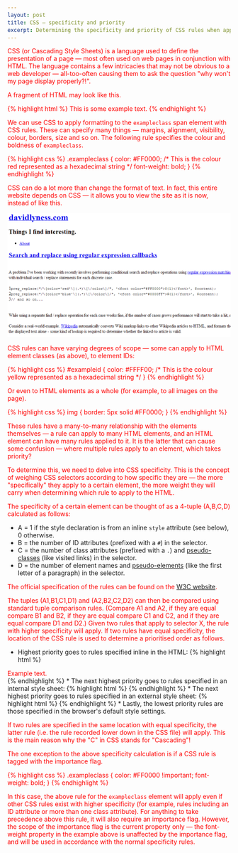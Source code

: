 ```yaml
---
layout: post
title: CSS — specificity and priority
excerpt: Determining the specificity and priority of CSS rules when applied to HTML.
---
```


CSS (or Cascading Style Sheets) is a language used to define the presentation of a page — most often used on web pages in conjunction with HTML. The language contains a few intricacies that may not be obvious to a web developer — all-too-often causing them to ask the question "why won't my page display properly?!".

A fragment of HTML may look like this.

{% highlight html %}
<span class="exampleclass">This is some example text.</span>
{% endhighlight %}

We can use CSS to apply formatting to the `exampleclass` span element with CSS rules. These can specify many things — margins, alignment, visibility, colour, borders, size and so on. The following rule specifies the colour and boldness of `exampleclass`.

{% highlight css %}
.exampleclass {
  color: #FF0000; /* This is the colour red represented as a hexadecimal string */
  font-weight: bold;
}
{% endhighlight %}

CSS can do a lot more than change the format of text. In fact, this entire website depends on CSS — it allows you to view the site as it is now, instead of like this.

![No CSS](assets/images/no-css.png)

CSS rules can have varying degrees of scope — some can apply to HTML element classes (as above), to element IDs:

{% highlight css %}
#exampleid {
  color: #FFFF00; /* This is the colour yellow represented as a hexadecimal string */
}
{% endhighlight %}

Or even to HTML elements as a whole (for example, to all images on the page).

{% highlight css %}
img {
  border: 5px solid #FF0000;
}
{% endhighlight %}

These rules have a many-to-many relationship with the elements themselves — a rule can apply to many HTML elements, and an HTML element can have many rules applied to it. It is the latter that can cause some confusion — where multiple rules apply to an element, which takes priority?

To determine this, we need to delve into CSS specificity. This is the concept of weighing CSS selectors according to how specific they are — the more "specifically" they apply to a certain element, the more weight they will carry when determining which rule to apply to the HTML.

The specificity of a certain element can be thought of as a 4-tuple (A,B,C,D) calculated as follows:

* A = 1 if the style declaration is from an inline `style` attribute (see below), 0 otherwise.
* B = the number of ID attributes (prefixed with a `#`) in the selector.
* C = the number of class attributes (prefixed with a `.`) and [pseudo-classes](http://www.w3schools.com/css/css_pseudo_classes.asp) (like visited links) in the selector.
* D = the number of element names and [pseudo-elements](http://www.w3schools.com/css/css_pseudo_elements.asp) (like the first letter of a paragraph) in the selector.

The official specification of the rules can be found on the [W3C website](http://www.w3.org/TR/CSS2/cascade.html#specificity).

The tuples (A1,B1,C1,D1) and (A2,B2,C2,D2) can then be compared using standard tuple comparison rules. (Compare A1 and A2, if they are equal compare B1 and B2, if they are equal compare C1 and C2, and if they are equal compare D1 and D2.) Given two rules that apply to selector X, the rule with higher specificity will apply. If two rules have equal specificity, the location of the CSS rule is used to determine a prioritised order as follows.

* Highest priority goes to rules specified inline in the HTML:
{% highlight html %}
<div style="color: #FF0000;">Example text.</div>
{% endhighlight %}
* The next highest priority goes to rules specified in an internal style sheet:
{% highlight html %}
<style>
	p {
		color: #FF0000;
	}
</style>
{% endhighlight %}
* The next highest priority goes to rules specified in an external style sheet:
{% highlight html %}
<link href="/include/styles.css" rel="stylesheet" type="text/css" />
{% endhighlight %}
* Lastly, the lowest priority rules are those specified in the browser's default style settings.

If two rules are specified in the same location with equal specificity, the latter rule (i.e. the rule recorded lower down in the CSS file) will apply. This is the main reason why the "C" in CSS stands for "Cascading"!

The one exception to the above specificity calculation is if a CSS rule is tagged with the importance flag.

{% highlight css %}
.exampleclass {
  color: #FF0000 !important;
  font-weight: bold;
}
{% endhighlight %}

In this case, the above rule for the `exampleclass` element will apply even if other CSS rules exist with higher specificity (for example, rules including an ID attribute or more than one class attribute). For anything to take precedence above this rule, it will also require an importance flag. However, the scope of the importance flag is the current property only — the font-weight property in the example above is unaffected by the importance flag, and will be used in accordance with the normal specificity rules.
